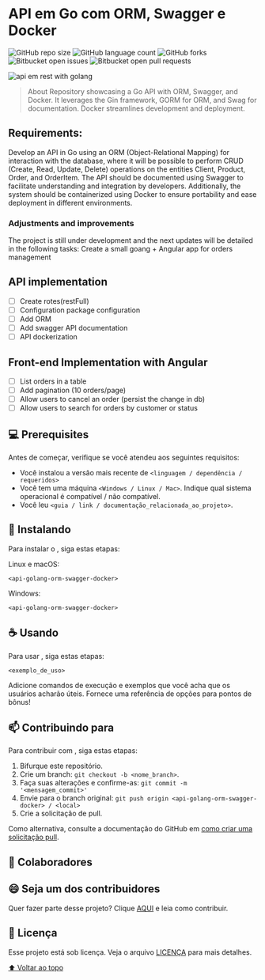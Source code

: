 
# API em Go com ORM, Swagger e Docker

<!---Esses são exemplos. Veja https://shields.io para outras pessoas ou para personalizar este conjunto de escudos. Você pode querer incluir dependências, status do projeto e informações de licença aqui--->

![GitHub repo size](https://img.shields.io/github/repo-size/iuricode/README-template?style=for-the-badge)
![GitHub language count](https://img.shields.io/github/languages/count/iuricode/README-template?style=for-the-badge)
![GitHub forks](https://img.shields.io/github/forks/iuricode/README-template?style=for-the-badge)
![Bitbucket open issues](https://img.shields.io/bitbucket/issues/iuricode/README-template?style=for-the-badge)
![Bitbucket open pull requests](https://img.shields.io/bitbucket/pr-raw/iuricode/README-template?style=for-the-badge)

<img src="assets/golang-api.png" alt="api em rest with golang">

> About Repository showcasing a Go API with ORM, Swagger, and Docker. It leverages the Gin framework, GORM for ORM, and Swag for documentation. Docker streamlines development and deployment.

## Requirements:
   
 Develop an API in Go using an ORM (Object-Relational Mapping) for interaction with the database,
 where it will be possible to perform CRUD (Create, Read, Update, Delete) operations on the entities 
 Client, Product, Order, and OrderItem. The API should be documented using Swagger to facilitate 
 understanding and integration by developers. Additionally, the system should be containerized using 
 Docker to ensure portability and ease deployment in different environments.

### Adjustments and improvements

The project is still under development and the next updates will be detailed in the following tasks:
Create a small goang + Angular app for orders management


 ## API implementation
- [ ] Create rotes(restFull)  
- [ ] Configuration package configuration
- [ ] Add ORM
- [ ] Add swagger API documentation
- [ ] API dockerization

## Front-end Implementation with Angular 
- [ ] List orders in a table
- [ ] Add pagination (10 orders/page)
- [ ] Allow users to cancel an order (persist the change in db)
- [ ] Allow users to search for orders by customer or status
 
## 💻 Prerequisites

Antes de começar, verifique se você atendeu aos seguintes requisitos:

* Você instalou a versão mais recente de `<linguagem / dependência / requeridos>`
* Você tem uma máquina `<Windows / Linux / Mac>`. Indique qual sistema operacional é compatível / não compatível.
* Você leu `<guia / link / documentação_relacionada_ao_projeto>`.

## 🚀 Instalando <api-golang-orm-swagger-docker>

Para instalar o <api-golang-orm-swagger-docker>, siga estas etapas:

Linux e macOS:
```
<api-golang-orm-swagger-docker>
```

Windows:
```
<api-golang-orm-swagger-docker>
```

## ☕ Usando <api-golang-orm-swagger-docker>

Para usar <api-golang-orm-swagger-docker>, siga estas etapas:

```
<exemplo_de_uso>
```

Adicione comandos de execução e exemplos que você acha que os usuários acharão úteis. Fornece uma referência de opções para pontos de bônus!

## 📫 Contribuindo para <api-golang-orm-swagger-docker>
<!---Se o seu README for longo ou se você tiver algum processo ou etapas específicas que deseja que os contribuidores sigam, considere a criação de um arquivo CONTRIBUTING.md separado--->
Para contribuir com <api-golang-orm-swagger-docker>, siga estas etapas:

1. Bifurque este repositório.
2. Crie um branch: `git checkout -b <nome_branch>`.
3. Faça suas alterações e confirme-as: `git commit -m '<mensagem_commit>'`
4. Envie para o branch original: `git push origin <api-golang-orm-swagger-docker> / <local>`
5. Crie a solicitação de pull.

Como alternativa, consulte a documentação do GitHub em [como criar uma solicitação pull](https://help.github.com/en/github/collaborating-with-issues-and-pull-requests/creating-a-pull-request).

## 🤝 Colaboradores



## 😄 Seja um dos contribuidores<br>

Quer fazer parte desse projeto? Clique [AQUI](CONTRIBUTING.md) e leia como contribuir.

## 📝 Licença

Esse projeto está sob licença. Veja o arquivo [LICENÇA](LICENSE.md) para mais detalhes.

[⬆ Voltar ao topo](#api-golang-orm-swagger-docker)<br>

